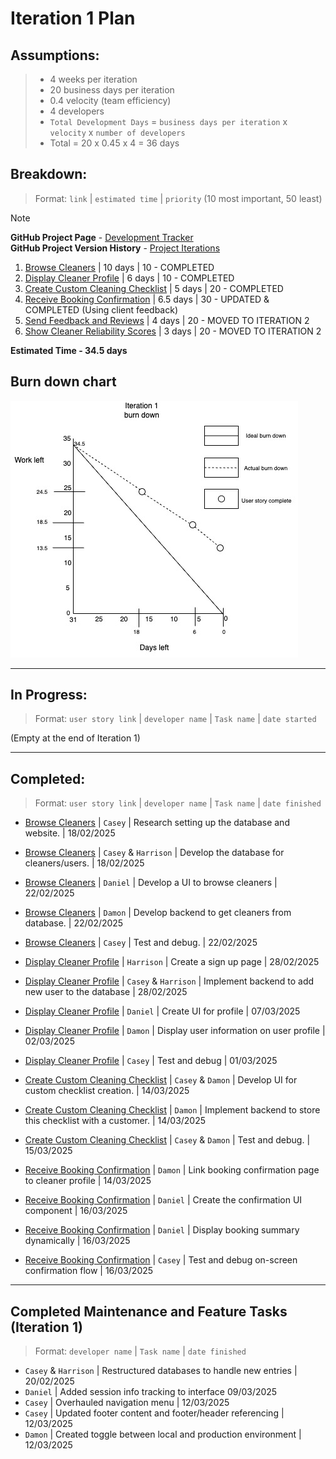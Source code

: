 # Iteration 1 Plan

## Assumptions:
> - 4 weeks per iteration  
> - 20 business days per iteration  
> - 0.4 velocity (team efficiency)  
> - 4 developers  
> - `Total Development Days` = `business days per iteration` x `velocity` x `number of developers`  
> - Total = 20 x 0.45 x 4 = 36 days  

## Breakdown:
> Format: `link` | `estimated time` | `priority` (10 most important, 50 least)

> [!Note]
> **GitHub Project Page** - [Development Tracker](https://github.com/users/Casey-Summers/projects/1) <br>
> **GitHub Project Version History** - [Project Iterations](/major_component_designs/github_pages_timeline.md)

1. [Browse Cleaners](/user_stories/user_story_browse_cleaners.md) | 10 days | 10 - COMPLETED
2. [Display Cleaner Profile](//user_stories/user_story_display_cleaner_profile.md) | 6 days | 10 - COMPLETED
3. [Create Custom Cleaning Checklist](/user_stories/user_story_create_custom_cleaning_checklist.md) | 5 days | 20 - COMPLETED
4. [Receive Booking Confirmation](/user_stories/user_story_receive_booking_confirmation.md) | 6.5 days | 30 - UPDATED & COMPLETED (Using client feedback)
5. [Send Feedback and Reviews](/user_stories/user_story_send_feedback_and_reviews.md) | 4 days | 20 - MOVED TO ITERATION 2  
6. [Show Cleaner Reliability Scores](/user_stories/user_story_show_cleaner_reliability_scores.md) | 3 days | 20 - MOVED TO ITERATION 2  

**Estimated Time - 34.5 days**

## Burn down chart
![Burn down chart](/iterations/images/iteration_1_burn_down_1.jpg)

---

## In Progress:
> Format: `user story link` | `developer name` | `Task name` | `date started`

(Empty at the end of Iteration 1)

---

## Completed:
> Format: `user story link` | `developer name` | `Task name` | `date finished`

* [Browse Cleaners](/user_stories/user_story_browse_cleaners.md) | `Casey` | Research setting up the database and website. | 18/02/2025  
* [Browse Cleaners](/user_stories/user_story_browse_cleaners.md) | `Casey` & `Harrison` | Develop the database for cleaners/users. | 18/02/2025  
* [Browse Cleaners](/user_stories/user_story_browse_cleaners.md) | `Daniel` | Develop a UI to browse cleaners | 22/02/2025  
* [Browse Cleaners](/user_stories/user_story_browse_cleaners.md) | `Damon` | Develop backend to get cleaners from database. | 22/02/2025  
* [Browse Cleaners](/user_stories/user_story_browse_cleaners.md) | `Casey` | Test and debug. | 22/02/2025  

* [Display Cleaner Profile](/user_stories/user_story_display_cleaner_profile.md) | `Harrison` | Create a sign up page | 28/02/2025  
* [Display Cleaner Profile](/user_stories/user_story_display_cleaner_profile.md) | `Casey` & `Harrison` | Implement backend to add new user to the database | 28/02/2025  
* [Display Cleaner Profile](/user_stories/user_story_display_cleaner_profile.md) | `Daniel` | Create UI for profile | 07/03/2025  
* [Display Cleaner Profile](/user_stories/user_story_display_cleaner_profile.md) | `Damon` | Display user information on user profile | 02/03/2025  
* [Display Cleaner Profile](/user_stories/user_story_display_cleaner_profile.md) | `Casey` | Test and debug | 01/03/2025  

* [Create Custom Cleaning Checklist](/user_stories/user_story_create_custom_cleaning_checklist.md) | `Casey` & `Damon` | Develop UI for custom checklist creation. | 14/03/2025  
* [Create Custom Cleaning Checklist](/user_stories/user_story_create_custom_cleaning_checklist.md) | `Damon` | Implement backend to store this checklist with a customer. | 14/03/2025  
* [Create Custom Cleaning Checklist](/user_stories/user_story_create_custom_cleaning_checklist.md) | `Casey` & `Damon` | Test and debug. | 15/03/2025

* [Receive Booking Confirmation](/user_stories/user_story_receive_booking_confirmation.md) | `Damon` | Link booking confirmation page to cleaner profile | 14/03/2025 
* [Receive Booking Confirmation](/user_stories/user_story_receive_booking_confirmation.md) | `Daniel` | Create the confirmation UI component | 16/03/2025 
* [Receive Booking Confirmation](/user_stories/user_story_receive_booking_confirmation.md) | `Daniel` | Display booking summary dynamically | 16/03/2025
* [Receive Booking Confirmation](/user_stories/user_story_receive_booking_confirmation.md) | `Casey` | Test and debug on-screen confirmation flow | 16/03/2025

---

## Completed Maintenance and Feature Tasks (Iteration 1)
> Format: `developer name` | `Task name` | `date finished`

* `Casey` & `Harrison` | Restructured databases to handle new entries | 20/02/2025
* `Daniel` | Added session info tracking to interface 09/03/2025
* `Casey` | Overhauled navigation menu | 12/03/2025  
* `Casey` | Updated footer content and footer/header referencing | 12/03/2025
* `Damon` | Created toggle between local and production environment | 12/03/2025
